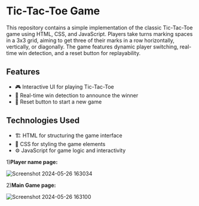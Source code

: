 # Tic-Tac-Toe Game

This repository contains a simple implementation of the classic Tic-Tac-Toe game using HTML, CSS, and JavaScript. Players take turns marking spaces in a 3x3 grid, aiming to get three of their marks in a row horizontally, vertically, or diagonally. The game features dynamic player switching, real-time win detection, and a reset button for replayability.

## Features
- 🎮 Interactive UI for playing Tic-Tac-Toe
- 🔄 Real-time win detection to announce the winner
- 🔄 Reset button to start a new game

## Technologies Used
- 🏗️ HTML for structuring the game interface
- 🎨 CSS for styling the game elements
- ⚙️ JavaScript for game logic and interactivity

1)<b>Player name page:</b>

![Screenshot 2024-05-26 163034](https://github.com/FenilVadher/Tic-Tac-Toe-Game/assets/115222424/c331536a-1c3f-4209-8d1d-56362f41ecd6)

2)<b>Main Game page:</b>

![Screenshot 2024-05-26 163100](https://github.com/FenilVadher/Tic-Tac-Toe-Game/assets/115222424/519cdeea-b191-4a23-ab79-784b609e14bf)
